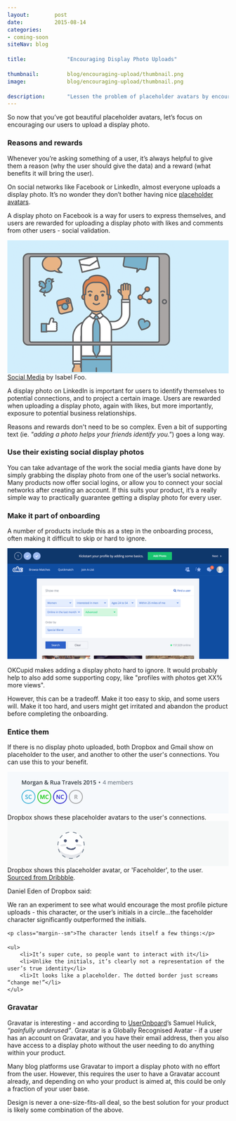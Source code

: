 ```yaml
---
layout:        post
date:          2015-08-14
categories:    
- coming-soon
siteNav: blog

title:             "Encouraging Display Photo Uploads"

thumbnail:         blog/encouraging-upload/thumbnail.png
image:             blog/encouraging-upload/thumbnail.png

description:       "Lessen the problem of placeholder avatars by encouraging your users to upload a photo in the first place."
---
```


So now that you’ve got beautiful placeholder avatars, let’s focus on encouraging our users to upload a display photo.

### Reasons and rewards

Whenever you’re asking something of a user, it’s always helpful to give them a reason (why the user should give the data) and a reward (what benefits it will bring the user). 

On social networks like Facebook or LinkedIn, almost everyone uploads a display photo. It’s no wonder they don’t bother having nice [placeholder avatars](/design-solutions/placeholder-avatars).

A display photo on Facebook is a way for users to express themselves, and users are rewarded for uploading a display photo with likes and comments from other users - social validation.

<div style="background: #d1eefc;">
	<img src="/assets/images/blog/encouraging-upload/isabelfoo-socialmedia.png" width="400">
</div>
<figcaption><a href="https://dribbble.com/shots/1683533-Social-Media" target="_blank">Social Media</a> by Isabel Foo.</figcaption>

A display photo on LinkedIn is important for users to identify themselves to potential connections, and to project a certain image. Users are rewarded when uploading a display photo, again with likes, but more importantly, exposure to potential business relationships.

Reasons and rewards don't need to be so complex. Even a bit of supporting text (ie. *"adding a photo helps your friends identify you."*) goes a long way.

### Use their existing social display photos

You can take advantage of the work the social media giants have done by simply grabbing the display photo from one of the user’s social networks. Many products now offer social logins, or allow you to connect your social networks after creating an account. If this suits your product, it’s a really simple way to practically guarantee getting a display photo for every user.

### Make it part of onboarding

A number of products include this as a step in the onboarding process, often making it difficult to skip or hard to ignore.

![OKCupid Onboarding][okcupid]
<figcaption>OKCupid makes adding a display photo hard to ignore. It would probably help to also add some supporting copy, like "profiles with photos get XX% more views".</figcaption>

However, this can be a tradeoff. Make it too easy to skip, and some users will. Make it too hard, and users might get irritated and abandon the product before completing the onboarding.

### Entice them

If there is no display photo uploaded, both Dropbox and Gmail show on placeholder to the user, and another to other the user's connections. You can use this to your benefit.

<div style="background: #f6f9fc;">
	<img src="/assets/images/blog/placeholder-avatars/dropbox.png" width="320">
</div>
<figcaption>Dropbox shows these placeholder avatars to the user's connections.</figcaption>

<div style="background: #f6f8f8;">
	<img src="/assets/images/blog/encouraging-upload/faceholder.gif" width="298">
</div>
<figcaption>Dropbox shows this placeholder avatar, or 'Faceholder', to the user. <a href="https://dribbble.com/shots/1972358-Faceholder" target="_blank">Sourced from Dribbble</a>.</figcaption>

Daniel Eden of Dropbox said:

<div class="m-post-quote margin--none">
	<p>We ran an experiment to see what would encourage the most profile picture uploads - this character, or the user’s initials in a circle…the faceholder character significantly outperformed the initials.</p>

	<p class="margin--sm">The character lends itself a few things:</p>

	<ul>
		<li>It’s super cute, so people want to interact with it</li>
		<li>Unlike the initials, it’s clearly not a representation of the user’s true identity</li>
		<li>It looks like a placeholder. The dotted border just screams “change me!”</li>
	</ul>
</div>

### Gravatar

Gravatar is interesting - and according to [UserOnboard](http://useronboard.com/)’s Samuel Hulick, *“painfully underused”*. Gravatar is a Globally Recognised Avatar - if a user has an account on Gravatar, and you have their email address, then you also have access to a display photo without the user needing to do anything within your product.

Many blog platforms use Gravatar to import a display photo with no effort from the user. However, this requires the user to have a Gravatar account already, and depending on who your product is aimed at, this could be only a fraction of your user base.

Design is never a one-size-fits-all deal, so the best solution for your product is likely some combination of the above. 

[like]: /assets/images/blog/encouraging-upload/like.png
[okcupid]: /assets/images/blog/encouraging-upload/okcupid.png